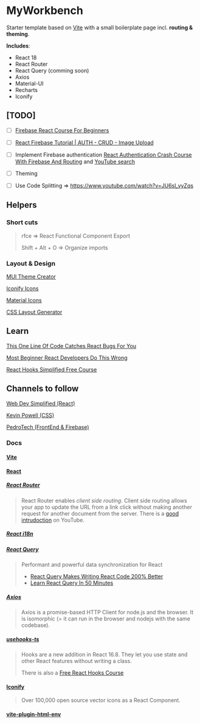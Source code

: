 # MyWorkbench

Starter template based on [Vite](https://vitejs.dev/guide/) with a small boilerplate page incl. **routing & theming**.

**Includes**:

- React 18
- React Router
- React Query (comming soon)
- Axios
- Material-UI
- Recharts
- Iconify

## [TODO]

- [ ] [Firebase React Course For Beginners ](https://www.youtube.com/watch?v=2hR-uWjBAgw)

- [ ] [React Firebase Tutorial | AUTH - CRUD - Image Upload](https://www.youtube.com/watch?v=D9W7AFeJ3kk)

- [ ] Implement Firebase authentication [React Authentication Crash Course With Firebase And Routing](https://www.youtube.com/watch?v=PKwu15ldZ7k) and [YouTube search](https://www.youtube.com/results?search_query=react+firebase+authentication&sp=EgIIBQ%253D%253D)

- [ ] Theming

- [ ] Use Code Splitting => https://www.youtube.com/watch?v=JU6sl_yyZqs

## Helpers

### Short cuts

> rfce => React Functional Component Export
>
> Shift + Alt + O => Organize imports

### Layout & Design

[MUI Theme Creator](https://zenoo.github.io/mui-theme-creator/#)

[Iconify Icons](https://iconify.design/)

[Material Icons](https://mui.com/material-ui/material-icons/?query=search)

[CSS Layout Generator](https://layout.bradwoods.io/)

## Learn

[This One Line Of Code Catches React Bugs For You](https://www.youtube.com/watch?v=XUwzASyHr4Q)

[Most Beginner React Developers Do This Wrong](https://www.youtube.com/watch?v=E1cklb4aeXA)

[React Hooks Simplified Free Course](https://courses.webdevsimplified.com/react-hooks-simplified)

## Channels to follow

[Web Dev Simplified (React)](https://www.youtube.com/@WebDevSimplified)

[Kevin Powell (CSS)](https://www.youtube.com/@KevinPowell)

[PedroTech (FrontEnd & Firebase)](https://www.youtube.com/@PedroTechnologies)

### Docs

#### [Vite](https://vitejs.dev/guide/env-and-mode.html)

#### [React](https://reactjs.org/docs/getting-started.html)

##### [React Router](https://reactrouter.com/en/main/start/overview)

> React Router enables _client side routing_. Client side routing allows your app to update the URL from a link click without making another request for another document from the server.
> There is a [good intrudoction](https://www.youtube.com/watch?v=Ul3y1LXxzdU) on YouTube.

##### [React i18n](https://react.i18next.com/)

##### [React Query](https://react-query-v3.tanstack.com/)

> Performant and powerful data synchronization for React
>
> - [React Query Makes Writing React Code 200% Better](https://www.youtube.com/watch?v=lVLz_ASqAio)
> - [Learn React Query In 50 Minutes](https://www.youtube.com/watch?v=r8Dg0KVnfMA)

##### [Axios](https://axios-http.com/docs/intro)

> Axios is a promise-based HTTP Client for node.js and the browser. It is isomorphic (= it can run in the browser and nodejs with the same codebase).

##### [usehooks-ts](https://usehooks-ts.com/)

> Hooks are a new addition in React 16.8. They let you use state and other React features without writing a class.
>
> There is also a [Free React Hooks Course](https://courses.webdevsimplified.com/react-hooks-simplified)

#### [Iconify](https://icon-sets.iconify.design/)

> Over 100,000 open source vector icons as a React Component.

#### [vite-plugin-html-env](https://github.com/lxs24sxl/vite-plugin-html-env)
